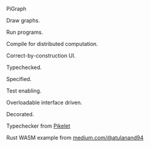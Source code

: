 
PiGraph

Draw graphs.

Run programs.

Compile for distributed computation.

Correct-by-construction UI.

Typechecked.

Specified.

Test enabling.

Overloadable interface driven.

Decorated.

Typechecker from [Pikelet](https://github.com/pikelet-lang/pikelet#pikelet)

Rust WASM example from [medium.com/@atulanand94](https://medium.com/@atulanand94/using-rust-modules-for-javascript-web-development-part-i-e6dec27df7b2)
